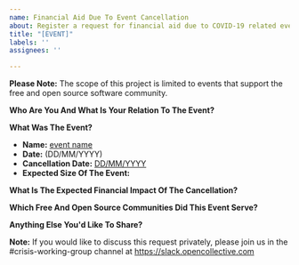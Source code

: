 ```yaml
---
name: Financial Aid Due To Event Cancellation
about: Register a request for financial aid due to COVID-19 related event cancellations
title: "[EVENT]"
labels: ''
assignees: ''

---
```


**Please Note:** The scope of this project is limited to events that support the free and open source software community.

**Who Are You And What Is Your Relation To The Event?**

**What Was The Event?**
 - **Name:** [event name](http://link-to-the-event.please)
 - **Date:** (DD/MM/YYYY)
 - **Cancellation Date:** [DD/MM/YYYY](http://link-to-the-notice.please)
 - **Expected Size Of The Event:** 

**What Is The Expected Financial Impact Of The Cancellation?**



**Which Free And Open Source Communities Did This Event Serve?**



**Anything Else You'd Like To Share?**



**Note:** If you would like to discuss this request privately, please join us in the #crisis-working-group channel at https://slack.opencollective.com
